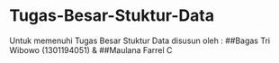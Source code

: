 # Tugas-Besar-Stuktur-Data
Untuk memenuhi Tugas Besar Stuktur Data
disusun oleh :
  ##Bagas Tri Wibowo (1301194051) &
  ##Maulana Farrel C 
